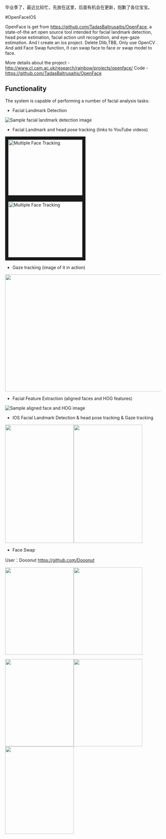 毕业季了，最近比较忙，先放在这里，后面有机会在更新，抱歉了各位宝宝。

#OpenFaceIOS

OpenFace is get from https://github.com/TadasBaltrusaitis/OpenFace, a state-of-the art open source tool intended for facial landmark detection, head pose estimation, facial action unit recognition, and eye-gaze estimation. And I create an ios project. Delete Dlib,TBB, Only use OpenCV . And add Face Swap function, It can swap face to face or swap model to face. 

More details about the project - http://www.cl.cam.ac.uk/research/rainbow/projects/openface/
Code - https://github.com/TadasBaltrusaitis/OpenFace

## Functionality

The system is capable of performing a number of facial analysis tasks:

- Facial Landmark Detection

![Sample facial landmark detection image](https://github.com/FaceAR/OpenFaceIOS/blob/master/imgs/multi_face_img.png)

- Facial Landmark and head pose tracking (links to YouTube videos)

<a href="https://www.youtube.com/watch?v=V7rV0uy7heQ" target="_blank"><img src="http://img.youtube.com/vi/V7rV0uy7heQ/0.jpg" alt="Multiple Face Tracking" width="240" height="180" border="10" /></a>
<a href="https://www.youtube.com/watch?v=vYOa8Pif5lY" target="_blank"><img src="http://img.youtube.com/vi/vYOa8Pif5lY/0.jpg" alt="Multiple Face Tracking" width="240" height="180" border="10" /></a>

- Gaze tracking (image of it in action)

<img src="https://github.com/FaceAR/OpenFaceIOS/blob/master/imgs/gaze_ex.png" height="378" width="567" >

- Facial Feature Extraction (aligned faces and HOG features)

![Sample aligned face and HOG image](https://github.com/FaceAR/OpenFaceIOS/blob/master/imgs/appearance.png)

- IOS Facial Landmark Detection & head pose tracking & Gaze tracking

<img src="https://github.com/FaceAR/OpenFaceIOS/blob/master/imgs/KeeganRen1.png" height="382" width="222" ><img src="https://github.com/FaceAR/OpenFaceIOS/blob/master/imgs/KeeganRen2.png" height="382" width="222" >

- Face Swap

User：Dooonut https://github.com/Dooonut

<img src="https://github.com/FaceAR/OpenFaceIOS/blob/master/imgs/KeeganRen3.png" height="282" width="222" ><img src="https://github.com/FaceAR/OpenFaceIOS/blob/master/imgs/KeeganRen4.png" height="282" width="222" >


<img src="https://github.com/FaceAR/OpenFaceIOS/blob/master/imgs/KeeganRen5.png" height="282" width="222" ><img src="https://github.com/FaceAR/OpenFaceIOS/blob/master/imgs/KeeganRen6.png" height="282" width="222" ><img src="https://github.com/FaceAR/OpenFaceIOS/blob/master/imgs/KeeganRen7.png" height="282" width="222" >
